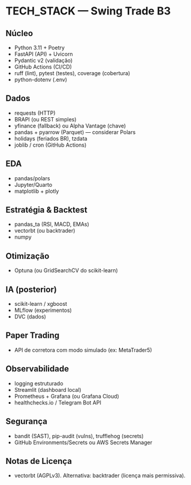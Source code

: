 # TECH_STACK — Swing Trade B3

## Núcleo
- Python 3.11 + Poetry
- FastAPI (API) + Uvicorn
- Pydantic v2 (validação)
- GitHub Actions (CI/CD)
- ruff (lint), pytest (testes), coverage (cobertura)
- python-dotenv (.env)

## Dados
- requests (HTTP)
- BRAPI (ou REST simples)
- yfinance (fallback) ou Alpha Vantage (chave)
- pandas + pyarrow (Parquet) — considerar Polars
- holidays (feriados BR), tzdata
- joblib / cron (GitHub Actions)

## EDA
- pandas/polars
- Jupyter/Quarto
- matplotlib + plotly

## Estratégia & Backtest
- pandas_ta (RSI, MACD, EMAs)
- vectorbt (ou backtrader)
- numpy

## Otimização
- Optuna (ou GridSearchCV do scikit-learn)

## IA (posterior)
- scikit-learn / xgboost
- MLflow (experimentos)
- DVC (dados)

## Paper Trading
- API de corretora com modo simulado (ex: MetaTrader5)

## Observabilidade
- logging estruturado
- Streamlit (dashboard local)
- Prometheus + Grafana (ou Grafana Cloud)
- healthchecks.io / Telegram Bot API

## Segurança
- bandit (SAST), pip-audit (vulns), trufflehog (secrets)
- GitHub Environments/Secrets ou AWS Secrets Manager

## Notas de Licença
- vectorbt (AGPLv3). Alternativa: backtrader (licença mais permissiva).
